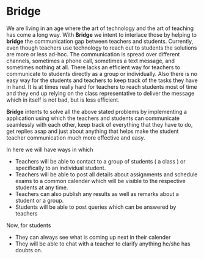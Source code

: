 # Bridge

We are living in an age where the art of technology and the art of teaching has come a long way.
With **Bridge** we intent to interlace those by helping to **bridge** the communication gap between teachers and students.
Currently, even though teachers use technology to reach out to students the solutions are more or less ad-hoc.
The communication is spread over different channels, sometimes a phone call, sometimes a text message, and sometimes nothing at all.
There lacks an efficient way for teachers to communicate to students directly as a group or individually.
Also there is no easy way for the students and teachers to keep track of the tasks they have in hand.
It is at times really hard for teachers to reach students most of time and they end up relying on the class representative to deliver the message which in itself is not bad, but is less efficient.

**Bridge** intents to solve all the above stated problems by implementing a application using which the teachers and students can communicate seamlessly with each other,
keep track of everything that they have to do, get replies asap and just about anything that helps make the student teacher communication much more effective and easy.

In here we will have ways in which

* Teachers will be able to contact to a group of students ( a class ) or specifically to an individual student.
* Teachers will be able to post all details about assignments and schedule exams to a common calender which will be visible to the respective students at any time.
* Teachers can also publish any results as well as remarks about a student or a group.
* Students will be able to post queries which can be answered by teachers

Now, for students

* They can always see what is coming up next in their calender
* They will be able to chat with a teacher to clarify anything he/she has doubts on.
